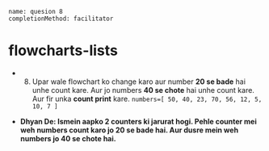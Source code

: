 ```ngMeta
name: quesion 8
completionMethod: facilitator
```
# flowcharts-lists
 
- 8) Upar wale flowchart ko change karo aur number **20 se bade** hai unhe count kare. Aur jo numbers **40 se chote** hai unhe count kare. Aur fir unka **count print** kare.
`numbers=[ 50, 40, 23, 70, 56, 12, 5, 10, 7 ]`


- **Dhyan De: Ismein aapko 2 counters ki jarurat hogi. Pehle counter mei weh numbers count karo jo 20 se bade hai. Aur dusre mein weh numbers jo 40 se chote hai.**
